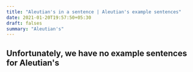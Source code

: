 ```yaml
---
title: "Aleutian's in a sentence | Aleutian's example sentences"
date: 2021-01-20T19:57:50+05:30
draft: falses
summary: "Aleutian's"
---
```

## Unfortunately, we have no example sentences for Aleutian's                 
